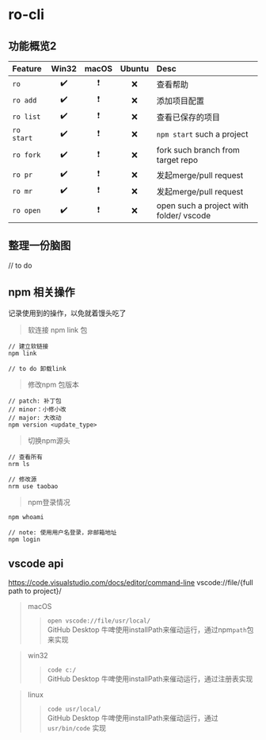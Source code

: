 # ro-cli

## 功能概览2

Feature     | Win32 | macOS | Ubuntu | Desc 
:-          |  :-:  |  :-:  |   :-:  | :-
`ro`        |  ✔️   |   ❗   |   ❌  | 查看帮助 
`ro add`    |  ✔️   |   ❗   |   ❌  | 添加项目配置
`ro list`   |  ✔️   |   ❗   |   ❌  | 查看已保存的项目
`ro start`  |  ✔️   |   ❗   |   ❌  | `npm start` such a project
`ro fork`   |  ✔️   |   ❗   |   ❌  | fork such branch from target repo
`ro pr`     |  ✔️   |   ❗   |   ❌  | 发起merge/pull request
`ro mr`     |  ✔️   |   ❗   |   ❌  | 发起merge/pull request
`ro open`   |  ✔️   |   ❗   |   ❌  | open such a project with folder/ vscode


## 整理一份脑图
// to do


## npm 相关操作
记录使用到的操作，以免就着馒头吃了

> 软连接 npm link 包
```shell
// 建立软链接
npm link

// to do 卸载link
```

> 修改npm 包版本
```shell
// patch: 补丁包
// minor：小修小改
// major: 大改动
npm version <update_type>
```

> 切换npm源头
```shell
// 查看所有
nrm ls

// 修改源
nrm use taobao
```

> npm登录情况
```shell
npm whoami

// note: 使用用户名登录，非邮箱地址
npm login
```

## vscode api
https://code.visualstudio.com/docs/editor/command-line
vscode://file/{full path to project}/

> macOS
>> `open vscode://file/usr/local/`    
>> GitHub Desktop 牛啤使用installPath来催动运行，通过npm`path`包来实现

> win32
>> `code c:/`    
>> GitHub Desktop 牛啤使用installPath来催动运行，通过注册表实现

> linux
>> `code usr/local/`     
>> GitHub Desktop 牛啤使用installPath来催动运行，通过`usr/bin/code` 实现
